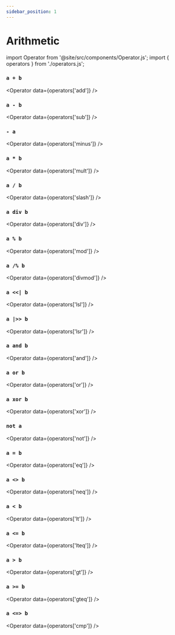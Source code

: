 ```yaml
---
sidebar_position: 1
---
```


# Arithmetic

import Operator from '@site/src/components/Operator.js';
import { operators } from './operators.js';

### `a + b`

<Operator data={operators['add']} />

### `a - b`

<Operator data={operators['sub']} />

### `- a`

<Operator data={operators['minus']} />

### `a * b`

<Operator data={operators['mult']} />

### `a / b`

<Operator data={operators['slash']} />

### `a div b`

<Operator data={operators['div']} />

### `a % b`

<Operator data={operators['mod']} />

### `a /% b`

<Operator data={operators['divmod']} />

### `a <<| b`

<Operator data={operators['lsl']} />

### `a |>> b`

<Operator data={operators['lsr']} />

### `a and b`

<Operator data={operators['and']} />

### `a or b`

<Operator data={operators['or']} />

### `a xor b`

<Operator data={operators['xor']} />

### `not a`

<Operator data={operators['not']} />

### `a = b`

<Operator data={operators['eq']} />

### `a <> b`

<Operator data={operators['neq']} />

### `a < b`

<Operator data={operators['lt']} />

### `a <= b`

<Operator data={operators['lteq']} />

### `a > b`

<Operator data={operators['gt']} />

### `a >= b`

<Operator data={operators['gteq']} />

### `a <=> b`

<Operator data={operators['cmp']} />